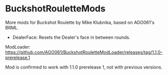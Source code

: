 # BuckshotRouletteMods
More mods for Buckshot Roulette by Mike Klubnika, based on AGO061's BRML.

* DealerFace: Resets the Dealer's face in between rounds.

ModLoader: https://github.com/AGO061/BuckshotRouletteModLoader/releases/tag/1.1.0-prerelease.1

Mod is confirmed to work with 1.1.0 prerelease 1, not with previous versions.
